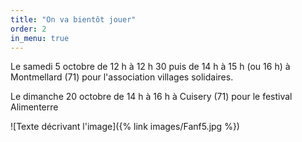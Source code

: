 ```yaml
---
title: "On va bientôt jouer"
order: 2
in_menu: true
---
```

Le samedi 5 octobre de 12 h à 12 h 30 puis de 14 h à 15 h (ou 16 h) à Montmellard (71) pour l'association villages solidaires.

Le dimanche 20 octobre de 14 h à 16 h à Cuisery (71) pour le festival Alimenterre 


![Texte décrivant l'image]({% link images/Fanf5.jpg %}) 